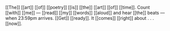 [[The]] [[art]] [[of]] [[poetry]] [[is]] [[the]] [[art]] [[of]] [[time]]. Count [[with]] [[me]] — [[read]] [[my]] [[words]] [[aloud]] and hear [[the]] beats — when 23:59pm arrives. [[Get]] [[ready]]. It [[comes]] [[right]] about . . . [[now]].